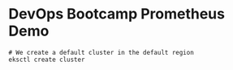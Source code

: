 # DevOps Bootcamp Prometheus Demo

    # We create a default cluster in the default region
    eksctl create cluster

